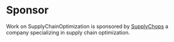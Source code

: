 # Sponsor
Work on SupplyChainOptimization is sponsored by [SupplyChops](http://www.supplychops.com) a company specializing in supply chain optimization.